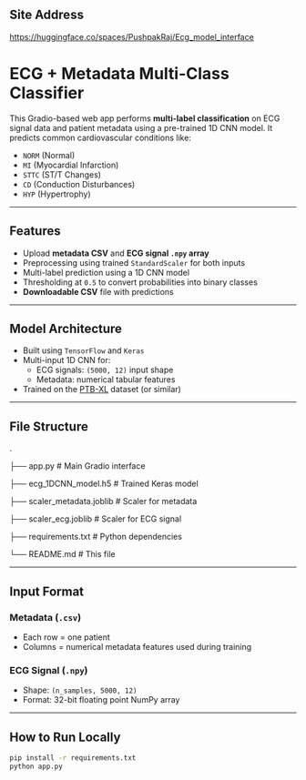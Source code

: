 ## Site Address
https://huggingface.co/spaces/PushpakRaj/Ecg_model_interface

#  ECG + Metadata Multi-Class Classifier

This Gradio-based web app performs **multi-label classification** on ECG signal data and patient metadata using a pre-trained 1D CNN model. It predicts common cardiovascular conditions like:

- `NORM` (Normal)
- `MI` (Myocardial Infarction)
- `STTC` (ST/T Changes)
- `CD` (Conduction Disturbances)
- `HYP` (Hypertrophy)

---
##  Features

- Upload **metadata CSV** and **ECG signal `.npy` array**
- Preprocessing using trained `StandardScaler` for both inputs
- Multi-label prediction using a 1D CNN model
- Thresholding at `0.5` to convert probabilities into binary classes
- **Downloadable CSV** file with predictions

---

## Model Architecture

- Built using `TensorFlow` and `Keras`
- Multi-input 1D CNN for:
  - ECG signals: `(5000, 12)` input shape
  - Metadata: numerical tabular features
- Trained on the [PTB-XL](https://physionet.org/content/ptb-xl/1.0.1/) dataset (or similar)

---

## File Structure
.

├── app.py # Main Gradio interface 

├── ecg_1DCNN_model.h5 # Trained Keras model

├── scaler_metadata.joblib # Scaler for metadata

├── scaler_ecg.joblib # Scaler for ECG signal

├── requirements.txt # Python dependencies

└── README.md # This file


---

##  Input Format

### Metadata (`.csv`)
- Each row = one patient
- Columns = numerical metadata features used during training

### ECG Signal (`.npy`)
- Shape: `(n_samples, 5000, 12)`
- Format: 32-bit floating point NumPy array

---

##  How to Run Locally

```bash
pip install -r requirements.txt
python app.py 
